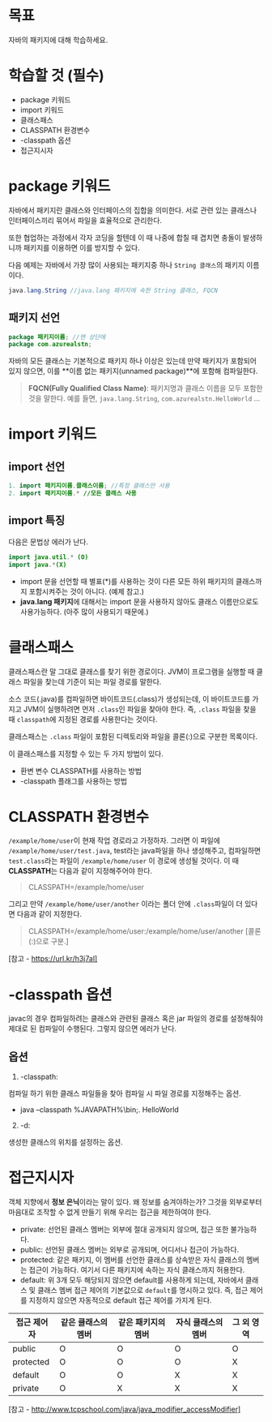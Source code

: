 # 목표
자바의 패키지에 대해 학습하세요.

# 학습할 것 (필수)

- package 키워드
- import 키워드
- 클래스패스
- CLASSPATH 환경변수
- -classpath 옵션
- 접근지시자

# package 키워드
자바에서 패키지란 클래스와 인터페이스의 집합을 의미한다.
서로 관련 있는 클래스나 인터페이스끼리 묶어서 파일을 효율적으로 관리한다.

또한 협업하는 과정에서 각자 코딩을 할텐데 이 때 나중에 합칠 때 겹치면 충돌이 발생하니까 패키지를 이용하면 이를 방지할 수 있다.

다음 예제는 자바에서 가장 많이 사용되는 패키지중 하나 `String 클래스`의 패키지 이름이다.

```java
java.lang.String //java.lang 패키지에 속한 String 클래스, FQCN
```

## 패키지 선언
```java
package 패키지이름; //맨 상단에
package com.azurealstn;
```

자바의 모든 클래스는 기본적으로 패키지 하나 이상은 있는데 만약 패키지가 포함되어 있지 않으면, 이를 **이름 없는 패키지(unnamed package)**에 포함해 컴파일한다.

> **FQCN(Fully Qualified Class Name)**: 패키지명과 클래스 이름을 모두 포함한 것을 말한다.
> 예를 들면, `java.lang.String`, `com.azurealstn.HelloWorld` ...

# import 키워드

## import 선언
```java
1. import 패키지이름.클래스이름; //특정 클래스만 사용
2. import 패키지이름.* //모든 클래스 사용
```

## import 특징
다음은 문법상 에러가 난다.

```java
import java.util.* (O)
import java.*(X)
```

- import 문을 선언할 때 별표(\*)를 사용하는 것이 다른 모든 하위 패키지의 클래스까지 포함시켜주는 것이 아니다. (예제 참고.)
- **java.lang 패키지**에 대해서는 import 문을 사용하지 않아도 클래스 이름만으로도 사용가능하다. (아주 많이 사용되기 때문에.)

# 클래스패스
클래스패스란 말 그대로 클래스를 찾기 위한 경로이다.
JVM이 프로그램을 실행할 때 클래스 파일을 찾는데 기준이 되는 파일 경로를 말한다.

소스 코드(.java)를 컴파일하면 바이트코드(.class)가 생성되는데, 이 바이트코드를 가지고 JVM이 실행하려면 먼저 `.class`인 파일을 찾아야 한다.
즉, `.class` 파일을 찾을 때 `classpath`에 지정된 경로를 사용한다는 것이다.

클래스패스는 `.class` 파일이 포함된 디렉토리와 파일을 콜론(:)으로 구분한 목록이다.

이 클래스패스를 지정할 수 있는 두 가지 방법이 있다.

- 환변 변수 CLASSPATH를 사용하는 방법
- -classpath 플래그를 사용하는 방법

# CLASSPATH 환경변수
`/example/home/user`이 현재 작업 경로라고 가정하자.
그러면 이 파일에 `/example/home/user/test.java`, test라는 java파일을 하나 생성해주고, 컴파일하면 `test.class`라는 파일이 `/example/home/user` 이 경로에 생성될 것이다. 이 때 **CLASSPATH**는 다음과 같이 지정해주어야 한다.

> CLASSPATH=/example/home/user

그리고 만약 `/example/home/user/another` 이라는 폴더 안에 `.class`파일이 더 있다면 다음과 같이 지정한다.

> CLASSPATH=/example/home/user:/example/home/user/another [콜론(:)으로 구분.]

[참고 - https://url.kr/h3j7al]

# -classpath 옵션
javac의 경우 컴파일하려는 클래스와 관련된 클래스 혹은 jar 파일의 경로를 설정해줘야 제대로 된 컴파일이 수행된다.
그렇지 않으면 에러가 난다.

## 옵션
1. -classpath:

컴파일 하기 위한 클래스 파일들을 찾아 컴파일 시 파일 경로를 지정해주는 옵션.

- java –classpath %JAVAPATH%\bin;. HelloWorld

2. -d:

생성한 클래스의 위치를 설정하는 옵션.

# 접근지시자
객체 지향에서 **정보 은닉**이라는 말이 있다. 왜 정보를 숨겨야하는가?
그것을 외부로부터 마음대로 조작할 수 없게 만들기 위해 우리는 접근을 제한하여야 한다.

- private: 선언된 클래스 멤버는 외부에 절대 공개되지 않으며, 접근 또한 불가능하다.
- public: 선언된 클래스 멤버는 외부로 공개되며, 어디서나 접근이 가능하다.
- protected: 같은 패키지, 이 멤버를 선언한 클래스를 상속받은 자식 클래스의 멤버는 접근이 가능하다. 여기서 다른 패키지에 속하는 자식 클래스까지 허용한다.
- default: 위 3개 모두 해당되지 않으면 default를 사용하게 되는데, 자바에서 클래스 및 클래스 멤버 접근 제어의 기본값으로 `default`를 명시하고 있다. 즉, 접근 제어를 지정하지 않으면 자동적으로 default 접근 제어를 가지게 된다.

|접근 제어자|같은 클래스의 멤버|같은 패키지의 멤버|자식 클래스의 멤버|그 외 영역|
|-|-|-|-|-|
|public|O|O|O|O|
|protected|O|O|O|X|
|default|O|O|X|X|
|private|O|X|X|X|

[참고 - http://www.tcpschool.com/java/java_modifier_accessModifier]
